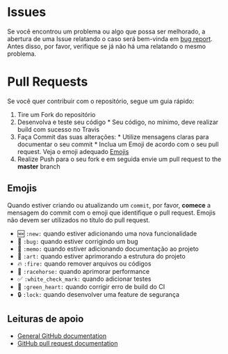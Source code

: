 # Issues

Se você encontrou um problema ou algo que possa ser melhorado, a abertura de uma Issue relatando o caso será bem-vinda em [bug report](https://github.com/angelogluz/Mussum-API/issues).
Antes disso, por favor, verifique se já não há uma relatando o mesmo problema.

# Pull Requests

Se você quer contribuir com o repositório, segue um guia rápido:
  1. Tire um Fork do repositório
  2. Desenvolva e teste seu código
    * Seu código, no mínimo, deve realizar build com sucesso no Travis
  3. Faça Commit das suas alterações:
    * Utilize mensagens claras para documentar o seu commit
    * Inclua um Emoji de acordo com o seu pull request. Veja o emoji adequado [Emojis](#emojis)
  4. Realize Push para o seu fork e em seguida envie um pull request to the **master** branch

## Emojis

Quando estiver criando ou atualizando um <code>commit</code>, por favor, **comece** a mensagem do commit com o emoji que identifique o pull request. Emojis não devem ser utilizados no título do pull request.

* :new: `:new:` quando estiver adicionando uma nova funcionalidade
* :bug: `:bug:` quando estiver corrigindo um bug
* :memo: `:memo:` quando estiver adicionando documentação ao projeto
* :art: `:art:` quando estiver aprimorando a estrutura do projeto
* :fire: `:fire:` quando remover arquivos ou códigos
* :racehorse: `:racehorse:` quando aprimorar performance
* :white_check_mark: `:white_check_mark:` quando adicionar testes
* :green_heart: `:green_heart:` quando corrigir erro de build do CI
* :lock: `:lock:` quando desenvolver uma feature de segurança

## Leituras de apoio
+ [General GitHub documentation](https://help.github.com/)
+ [GitHub pull request documentation](https://help.github.com/send-pull-requests/)
